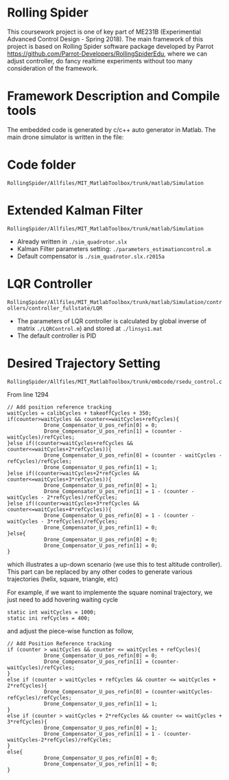 # Rolling Spider

This coursework project is one of key part of ME231B (Experimential Advanced Control Design - Spring 2018). The main framework of this project is based on Rolling Spider software package developed by Parrot <https://github.com/Parrot-Developers/RollingSpiderEdu>, where we can adjust controller, do fancy realtime experiments without too many consideration of the framework. 

# Framework Description and Compile tools
The embedded code is generated by c/c++ auto generator in Matlab. The main drone simulator is written in the file:

# Code folder 
`RollingSpider/Allfiles/MIT_MatlabToolbox/trunk/matlab/Simulation`

# Extended Kalman Filter
`RollingSpider/Allfiles/MIT_MatlabToolbox/trunk/matlab/Simulation`
- Already written in `./sim_quadrotor.slx`
- Kalman Filter parameters setting: `./parameters_estimationcontrol.m`
- Default compensator is `./sim_quadrotor.slx.r2015a`

# LQR Controller 
`RollingSpider/Allfiles/MIT_MatlabToolbox/trunk/matlab/Simulation/controllers/controller_fullstate/LQR`
- The parameters of LQR controller is calculated by global inverse of matrix `./LQRControl.m`)
and stored at `./linsys1.mat`
- The default controller is PID

# Desired Trajectory Setting
`RollingSpider/Allfiles/MIT_MatlabToolbox/trunk/embcode/rsedu_control.c`

From line 1294
```           
// Add position reference tracking
waitCycles = calibCycles + takeoffCycles + 350;
if(counter>waitCycles && counter<=waitCycles+refCycles){
            Drone_Compensator_U_pos_refin[0] = 0;
            Drone_Compensator_U_pos_refin[1] = (counter - waitCycles)/refCycles;
}else if((counter>waitCycles+refCycles && counter<=waitCycles+2*refCycles)){
            Drone_Compensator_U_pos_refin[0] = (counter - waitCycles - refCycles)/refCycles;
            Drone_Compensator_U_pos_refin[1] = 1;
}else if((counter>waitCycles+2*refCycles && counter<=waitCycles+3*refCycles)){
            Drone_Compensator_U_pos_refin[0] = 1;
            Drone_Compensator_U_pos_refin[1] = 1 - (counter - waitCycles - 2*refCycles)/refCycles;
}else if((counter>waitCycles+3*refCycles && counter<=waitCycles+4*refCycles)){
            Drone_Compensator_U_pos_refin[0] = 1 - (counter - waitCycles - 3*refCycles)/refCycles;
            Drone_Compensator_U_pos_refin[1] = 0;
}else{
            Drone_Compensator_U_pos_refin[0] = 0;
            Drone_Compensator_U_pos_refin[1] = 0;
}
```
which illustrates a up-down scenario (we use this to test altitude controller). This part can be replaced by any other codes to generate various trajectories (helix, square, triangle, etc)

For example, if we want to implemente the square nominal trajectory, we just need to add hovering waiting cycle
```
static int waitCycles = 1000;
static ini refCycles = 400;
```
and adjust the piece-wise function as follow,
```
// Add Position Reference tracking
if (counter > waitCycles && counter <= waitCycles + refCycles){
            Drone_Compensator_U_pos_refin[0] = 0;
            Drone_Compensator_U_pos_refin[1] = (counter-waitCycles)/refCycles;
}
else if (counter > waitCycles + refCycles && counter <= waitCycles + 2*refCycles){
            Drone_Compensator_U_pos_refin[0] = (counter-waitCycles-refCycles)/refCycles;
            Drone_Compensator_U_pos_refin[1] = 1;
}
else if (counter > waitCycles + 2*refCycles && counter <= waitCycles + 3*refCycles){
            Drone_Compensator_U_pos_refin[0] = 1;
            Drone_Compensator_U_pos_refin[1] = 1 - (counter-waitCycles-2*refCycles)/refCycles;
}
else{
            Drone_Compensator_U_pos_refin[0] = 0;
            Drone_Compensator_U_pos_refin[1] = 0;
}
```

